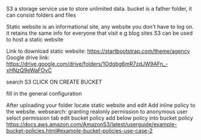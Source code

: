 S3 a storage service use to store unlimited data. 
bucket is a father folder, it can consist folders and files


Static website is an informational site, any website you 
don't have to log on. it retains the same info for
everyone that visit e.g blog sites
S3 can be used to host a static website

Link to download static website: https://startbootstrap.com/theme/agency
Google drive link: https://drive.google.com/drive/folders/1Odgbg6mR7zdJW9AFn_-xHNzQ9eWaFOyC

search S3
CLICK ON CREATE BUCKET

fill in the general configuration

After uploading your folder locate static website 
and edit 
Add inline policy to the website.
websearch: granting realonly permission to anonymous user
selsct permission tab
edit bucket policy
add below policy into bucket policy
https://docs.aws.amazon.com/AmazonS3/latest/userguide/example-bucket-policies.html#example-bucket-policies-use-case-2